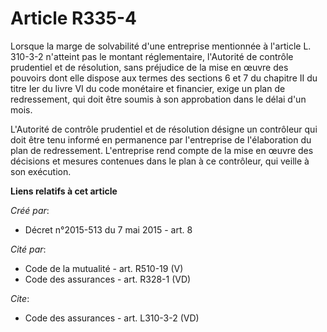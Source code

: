 # Article R335-4

Lorsque la marge de solvabilité d'une entreprise mentionnée à l'article L. 310-3-2 n'atteint pas le montant réglementaire,
l'Autorité de contrôle prudentiel et de résolution, sans préjudice de la mise en œuvre des pouvoirs dont elle dispose aux
termes des sections 6 et 7 du chapitre II du titre Ier du livre VI du code monétaire et financier, exige un plan de
redressement, qui doit être soumis à son approbation dans le délai d'un mois. 

L'Autorité de contrôle prudentiel et de résolution désigne un contrôleur qui doit être tenu informé en permanence par
l'entreprise de l'élaboration du plan de redressement. L'entreprise rend compte de la mise en œuvre des décisions et mesures
contenues dans le plan à ce contrôleur, qui veille à son exécution.

**Liens relatifs à cet article**

_Créé par_:

  - Décret n°2015-513 du 7 mai 2015 - art. 8

_Cité par_:

  - Code de la mutualité - art. R510-19 (V)
  - Code des assurances - art. R328-1 (VD)

_Cite_:

  - Code des assurances - art. L310-3-2 (VD)
